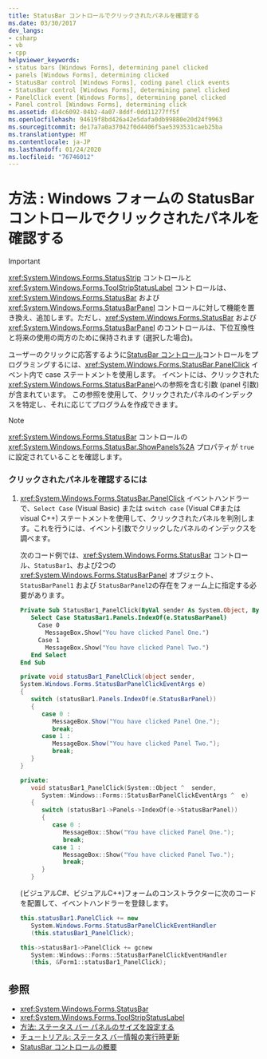 ```yaml
---
title: StatusBar コントロールでクリックされたパネルを確認する
ms.date: 03/30/2017
dev_langs:
- csharp
- vb
- cpp
helpviewer_keywords:
- status bars [Windows Forms], determining panel clicked
- panels [Windows Forms], determining clicked
- StatusBar control [Windows Forms], coding panel click events
- StatusBar control [Windows Forms], determining panel clicked
- PanelClick event [Windows Forms], determining panel clicked
- Panel control [Windows Forms], determining click
ms.assetid: d14c6092-04b2-4a07-8ddf-0dd11277ff5f
ms.openlocfilehash: 94619f8bd426a42e5dafa0db99880e20d24f9963
ms.sourcegitcommit: de17a7a0a37042f0d4406f5ae5393531caeb25ba
ms.translationtype: MT
ms.contentlocale: ja-JP
ms.lasthandoff: 01/24/2020
ms.locfileid: "76746012"
---
```

# <a name="how-to-determine-which-panel-in-the-windows-forms-statusbar-control-was-clicked"></a>方法 : Windows フォームの StatusBar コントロールでクリックされたパネルを確認する
> [!IMPORTANT]
> <xref:System.Windows.Forms.StatusStrip> コントロールと <xref:System.Windows.Forms.ToolStripStatusLabel> コントロールは、<xref:System.Windows.Forms.StatusBar> および <xref:System.Windows.Forms.StatusBarPanel> コントロールに対して機能を置き換え、追加します。ただし、<xref:System.Windows.Forms.StatusBar> および <xref:System.Windows.Forms.StatusBarPanel> のコントロールは、下位互換性と将来の使用の両方のために保持されます (選択した場合)。  
  
 ユーザーのクリックに応答するように[StatusBar コントロール](statusbar-control-windows-forms.md)コントロールをプログラミングするには、<xref:System.Windows.Forms.StatusBar.PanelClick> イベント内で case ステートメントを使用します。 イベントには、クリックされた <xref:System.Windows.Forms.StatusBarPanel>への参照を含む引数 (panel 引数) が含まれています。 この参照を使用して、クリックされたパネルのインデックスを特定し、それに応じてプログラムを作成できます。  
  
> [!NOTE]
> <xref:System.Windows.Forms.StatusBar> コントロールの <xref:System.Windows.Forms.StatusBar.ShowPanels%2A> プロパティが `true`に設定されていることを確認します。  
  
### <a name="to-determine-which-panel-was-clicked"></a>クリックされたパネルを確認するには  
  
1. <xref:System.Windows.Forms.StatusBar.PanelClick> イベントハンドラーで、`Select Case` (Visual Basic) または `switch case` (Visual C#または visual C++) ステートメントを使用して、クリックされたパネルを判別します。これを行うには、イベント引数でクリックしたパネルのインデックスを調べます。  
  
     次のコード例では、<xref:System.Windows.Forms.StatusBar> コントロール、`StatusBar1`、および2つの <xref:System.Windows.Forms.StatusBarPanel> オブジェクト、`StatusBarPanel1` および `StatusBarPanel2`の存在をフォーム上に指定する必要があります。  
  
    ```vb  
    Private Sub StatusBar1_PanelClick(ByVal sender As System.Object, ByVal e As System.Windows.Forms.StatusBarPanelClickEventArgs) Handles StatusBar1.PanelClick  
       Select Case StatusBar1.Panels.IndexOf(e.StatusBarPanel)  
         Case 0  
           MessageBox.Show("You have clicked Panel One.")  
         Case 1  
           MessageBox.Show("You have clicked Panel Two.")  
       End Select  
    End Sub  
    ```  
  
    ```csharp  
    private void statusBar1_PanelClick(object sender,   
    System.Windows.Forms.StatusBarPanelClickEventArgs e)  
    {  
       switch (statusBar1.Panels.IndexOf(e.StatusBarPanel))  
       {  
          case 0 :  
             MessageBox.Show("You have clicked Panel One.");  
             break;  
          case 1 :  
             MessageBox.Show("You have clicked Panel Two.");  
             break;  
       }  
    }  
    ```  
  
    ```cpp  
    private:  
       void statusBar1_PanelClick(System::Object ^  sender,  
          System::Windows::Forms::StatusBarPanelClickEventArgs ^  e)  
       {  
          switch (statusBar1->Panels->IndexOf(e->StatusBarPanel))  
          {  
             case 0 :  
                MessageBox::Show("You have clicked Panel One.");  
                break;  
             case 1 :  
                MessageBox::Show("You have clicked Panel Two.");  
                break;  
          }  
       }  
    ```  
  
     (ビジュアルC#、ビジュアルC++)フォームのコンストラクターに次のコードを配置して、イベントハンドラーを登録します。  
  
    ```csharp  
    this.statusBar1.PanelClick += new   
       System.Windows.Forms.StatusBarPanelClickEventHandler   
       (this.statusBar1_PanelClick);  
    ```  
  
    ```cpp  
    this->statusBar1->PanelClick += gcnew  
       System::Windows::Forms::StatusBarPanelClickEventHandler  
       (this, &Form1::statusBar1_PanelClick);  
    ```  
  
## <a name="see-also"></a>参照

- <xref:System.Windows.Forms.StatusBar>
- <xref:System.Windows.Forms.ToolStripStatusLabel>
- [方法: ステータス バー パネルのサイズを設定する](how-to-set-the-size-of-status-bar-panels.md)
- [チュートリアル: ステータス バー情報の実行時更新](walkthrough-updating-status-bar-information-at-run-time.md)
- [StatusBar コントロールの概要](statusbar-control-overview-windows-forms.md)
